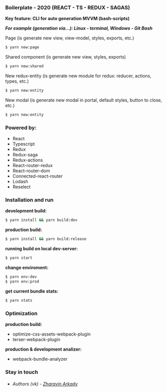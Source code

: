 ### Boilerplate - 2020 (REACT - TS - REDUX - SAGAS)
**Key feature: CLI for auto generation MVVM (bash-scripts)**

***For example (generation via...): Linux - terminal, Windows - Git Bash***

Page (is generate new view, view-model, styles, exports, etc.)
```sh
$ yarn new:page
```
Shared component (is generate new view, styles, exports)
```sh
$ yarn new:shared
```
New redux-entity (is generate new module for redux: reducer, actions, types, etc.)
```sh
$ yarn new:entity
```
New modal (is generate new modal in portal, default styles, button to close, etc.)
```sh
$ yarn new:entity
```

### Powered by:
- React
- Typescript
- Redux
- Redux-saga
- Redux-actions
- React-router-redux
- React-router-dom
- Connected-react-router
- Lodash
- Reselect
 
### Installation and run

**development build:**

```sh
$ yarn install && yarn build:dev
```

**production build:**

```sh
$ yarn install && yarn build:release
```

**running build on local dev-server:**

```sh
$ yarn start
```

**change enviroment:**

```sh
$ yarn env:dev
$ yarn env:prod
```

**get current bundle stats:**

```sh
$ yarn stats
```

### Optimization
**production build:**
- optimize-css-assets-webpack-plugin
- terser-webpack-plugin

**production & development analizer:**
- webpack-bundle-analyzer
### Stay in touch
- ###### Authors (vk) - [Zharavin Arkady](https://vk.com/a.zharavin)
